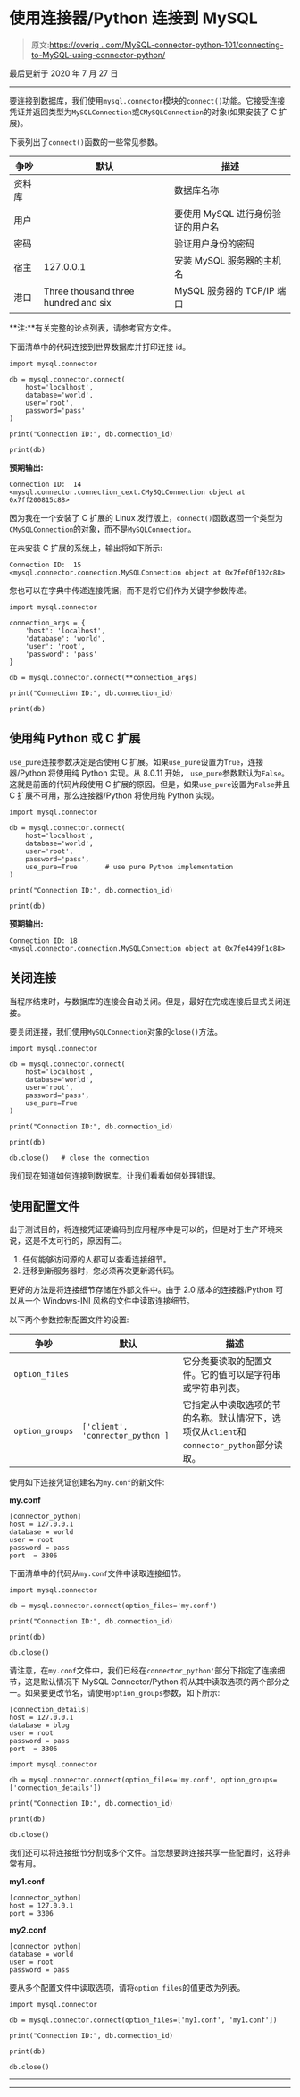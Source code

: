 # 使用连接器/Python 连接到 MySQL

> 原文:[https://overiq . com/MySQL-connector-python-101/connecting-to-MySQL-using-connector-python/](https://overiq.com/mysql-connector-python-101/connecting-to-mysql-using-connector-python/)

最后更新于 2020 年 7 月 27 日

* * *

要连接到数据库，我们使用`mysql.connector`模块的`connect()`功能。它接受连接凭证并返回类型为`MySQLConnection`或`CMySQLConnection`的对象(如果安装了 C 扩展)。

下表列出了`connect()`函数的一些常见参数。

| 争吵 | 默认 | 描述 |
| --- | --- | --- |
| 资料库 |  | 数据库名称 |
| 用户 |  | 要使用 MySQL 进行身份验证的用户名 |
| 密码 |  | 验证用户身份的密码 |
| 宿主 | 127.0.0.1 | 安装 MySQL 服务器的主机名 |
| 港口 | Three thousand three hundred and six | MySQL 服务器的 TCP/IP 端口 |

**注:**有关完整的论点列表，请参考官方文件。

下面清单中的代码连接到世界数据库并打印连接 id。

```
import mysql.connector

db = mysql.connector.connect(
    host='localhost',
    database='world',
    user='root',
    password='pass'
)

print("Connection ID:", db.connection_id)

print(db)

```

**预期输出:**

```
Connection ID:  14
<mysql.connector.connection_cext.CMySQLConnection object at 0x7ff200815c88>

```

因为我在一个安装了 C 扩展的 Linux 发行版上，`connect()`函数返回一个类型为`CMySQLConnection`的对象，而不是`MySQLConnection`。

在未安装 C 扩展的系统上，输出将如下所示:

```
Connection ID:  15
<mysql.connector.connection.MySQLConnection object at 0x7fef0f102c88>

```

您也可以在字典中传递连接凭据，而不是将它们作为关键字参数传递。

```
import mysql.connector

connection_args = {
    'host': 'localhost',
    'database': 'world',
    'user': 'root',
    'password': 'pass'
}

db = mysql.connector.connect(**connection_args)

print("Connection ID:", db.connection_id)

print(db)

```

## 使用纯 Python 或 C 扩展

`use_pure`连接参数决定是否使用 C 扩展。如果`use_pure`设置为`True`，连接器/Python 将使用纯 Python 实现。从 8.0.11 开始，
`use_pure`参数默认为`False`。这就是前面的代码片段使用 C 扩展的原因。但是，如果`use_pure`设置为`False`并且 C 扩展不可用，那么连接器/Python 将使用纯 Python 实现。

```
import mysql.connector

db = mysql.connector.connect(
    host='localhost',
    database='world',
    user='root',
    password='pass',
    use_pure=True       # use pure Python implementation
)

print("Connection ID:", db.connection_id)

print(db)

```

**预期输出:**

```
Connection ID: 18
<mysql.connector.connection.MySQLConnection object at 0x7fe4499f1c88>

```

## 关闭连接

当程序结束时，与数据库的连接会自动关闭。但是，最好在完成连接后显式关闭连接。

要关闭连接，我们使用`MySQLConnection`对象的`close()`方法。

```
import mysql.connector

db = mysql.connector.connect(
    host='localhost',
    database='world',
    user='root',
    password='pass',
    use_pure=True
)

print("Connection ID:", db.connection_id)

print(db)

db.close()   # close the connection

```

我们现在知道如何连接到数据库。让我们看看如何处理错误。

## 使用配置文件

出于测试目的，将连接凭证硬编码到应用程序中是可以的，但是对于生产环境来说，这是不太可行的，原因有二。

1.  任何能够访问源的人都可以查看连接细节。
2.  迁移到新服务器时，您必须再次更新源代码。

更好的方法是将连接细节存储在外部文件中。由于 2.0 版本的连接器/Python 可以从一个 Windows-INI 风格的文件中读取连接细节。

以下两个参数控制配置文件的设置:

| 争吵 | 默认 | 描述 |
| --- | --- | --- |
| `option_files` |  | 它分类要读取的配置文件。它的值可以是字符串或字符串列表。 |
| `option_groups` | `['client', 'connector_python']` | 它指定从中读取选项的节的名称。默认情况下，选项仅从`client`和`connector_python`部分读取。 |

使用如下连接凭证创建名为`my.conf`的新文件:

**my.conf**

```
[connector_python]
host = 127.0.0.1
database = world
user = root
password = pass
port  = 3306

```

下面清单中的代码从`my.conf`文件中读取连接细节。

```
import mysql.connector

db = mysql.connector.connect(option_files='my.conf')

print("Connection ID:", db.connection_id)

print(db)

db.close()

```

请注意，在`my.conf`文件中，我们已经在`connector_python'`部分下指定了连接细节，这是默认情况下 MySQL Connector/Python 将从其中读取选项的两个部分之一。如果要更改节名，请使用`option_groups`参数，如下所示:

```
[connection_details]
host = 127.0.0.1
database = blog
user = root
password = pass
port  = 3306

```

```
import mysql.connector

db = mysql.connector.connect(option_files='my.conf', option_groups=['connection_details'])

print("Connection ID:", db.connection_id)

print(db)

db.close()

```

我们还可以将连接细节分割成多个文件。当您想要跨连接共享一些配置时，这将非常有用。

**my1.conf**

```
[connector_python]
host = 127.0.0.1
port = 3306

```

**my2.conf**

```
[connector_python]
database = world
user = root
password = pass

```

要从多个配置文件中读取选项，请将`option_files`的值更改为列表。

```
import mysql.connector

db = mysql.connector.connect(option_files=['my1.conf', 'my1.conf'])

print("Connection ID:", db.connection_id)

print(db)

db.close()

```

* * *

* * *